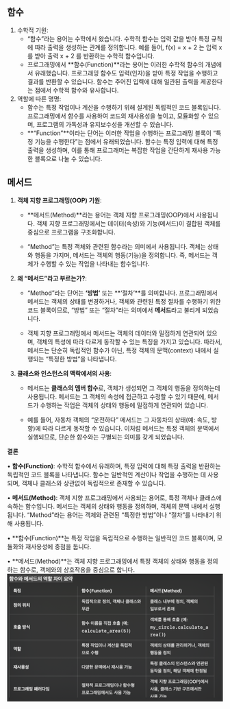 ## 함수
1.	수학적 기원:
	- “함수”라는 용어는 수학에서 왔습니다. 수학적 함수는 입력 값을 받아 특정 규칙에 따라 출력을 생성하는 관계를 정의합니다. 예를 들어,  f(x) = x + 2 는 입력  x 를 받아 출력  x + 2 를 반환하는 수학적 함수입니다.
	- 프로그래밍에서 **함수(Function)**라는 용어는 이러한 수학적 함수의 개념에서 유래했습니다. 프로그래밍 함수도 입력(인자)을 받아 특정 작업을 수행하고 결과를 반환할 수 있습니다. 함수는 주어진 입력에 대해 일관된 출력을 제공한다는 점에서 수학적 함수와 유사합니다.
2.	역할에 따른 명명:
	- 함수는 특정 작업이나 계산을 수행하기 위해 설계된 독립적인 코드 블록입니다. 프로그래밍에서 함수를 사용하여 코드의 재사용성을 높이고, 모듈화할 수 있으며, 프로그램의 가독성과 유지보수성을 개선할 수 있습니다.
	- **“Function”**이라는 단어는 이러한 작업을 수행하는 프로그래밍 블록이 “특정 기능을 수행한다”는 점에서 유래되었습니다. 함수는 특정 입력에 대해 특정 출력을 생성하며, 이를 통해 프로그래머는 복잡한 작업을 간단하게 재사용 가능한 블록으로 나눌 수 있습니다.
## 메서드
1. **객체 지향 프로그래밍(OOP) 기원**:
	
	- **메서드(Method)**라는 용어는 객체 지향 프로그래밍(OOP)에서 사용됩니다. 객체 지향 프로그래밍에서는 데이터(속성)와 기능(메서드)이 결합된 객체를 중심으로 프로그램을 구조화합니다.
	
	- “Method”는 특정 객체와 관련된 함수라는 의미에서 사용됩니다. 객체는 상태와 행동을 가지며, 메서드는 객체의 행동(기능)을 정의합니다. 즉, 메서드는 객체가 수행할 수 있는 작업을 나타내는 함수입니다.
2. **왜 “메서드”라고 부르는가?**:
	
	-  “Method”라는 단어는 **‘방법’** 또는 **‘절차’**를 의미합니다. 프로그래밍에서 메서드는 객체의 상태를 변경하거나, 객체와 관련된 특정 절차를 수행하기 위한 코드 블록이므로, “방법” 또는 “절차”라는 의미에서 **메서드**라고 불리게 되었습니다.
	
	- 객체 지향 프로그래밍에서 메서드는 객체의 데이터와 밀접하게 연관되어 있으며, 객체의 특성에 따라 다르게 동작할 수 있는 특징을 가지고 있습니다. 따라서, 메서드는 단순히 독립적인 함수가 아닌, 특정 객체의 문맥(context) 내에서 실행되는 “특정한 방법”을 나타냅니다.
3. **클래스와 인스턴스의 맥락에서의 사용**:
	
	- 메서드는 **클래스의 멤버 함수**로, 객체가 생성되면 그 객체의 행동을 정의하는데 사용됩니다. 메서드는 그 객체의 속성에 접근하고 수정할 수 있기 때문에, 메서드가 수행하는 작업은 객체의 상태와 행동에 밀접하게 연관되어 있습니다.
	
	- 예를 들어, 자동차 객체의 “운전하다” 메서드는 그 자동차의 상태(예: 속도, 방향)에 따라 다르게 동작할 수 있습니다. 이처럼 메서드는 특정 객체의 문맥에서 실행되므로, 단순한 함수와는 구별되는 의미를 갖게 되었습니다.
	
	  

**결론**

  

• **함수(Function)**: 수학적 함수에서 유래하며, 특정 입력에 대해 특정 출력을 반환하는 독립적인 코드 블록을 나타냅니다. 함수는 일반적인 계산이나 작업을 수행하는 데 사용되며, 객체나 클래스와 상관없이 독립적으로 존재할 수 있습니다.

• **메서드(Method)**: 객체 지향 프로그래밍에서 사용되는 용어로, 특정 객체나 클래스에 속하는 함수입니다. 메서드는 객체의 상태와 행동을 정의하며, 객체의 문맥 내에서 실행됩니다. “Method”라는 용어는 객체와 관련된 “특정한 방법”이나 “절차”를 나타내기 위해 사용됩니다.

• **함수(Function)**는 특정 작업을 독립적으로 수행하는 일반적인 코드 블록이며, 모듈화와 재사용성에 중점을 둡니다.

• **메서드(Method)**는 객체 지향 프로그래밍에서 특정 객체의 상태와 행동을 정의하는 함수로, 객체와의 상호작용을 중심으로 합니다.![](../Screenshot.png)